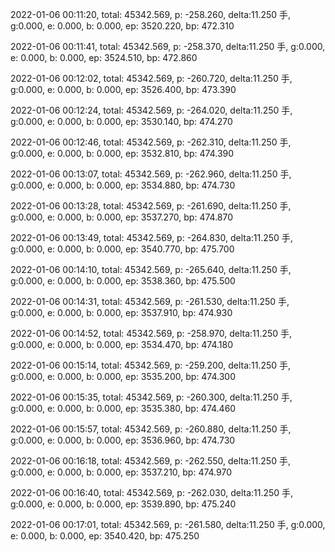 2022-01-06 00:11:20, total: 45342.569, p: -258.260, delta:11.250 手, g:0.000, e: 0.000, b: 0.000, ep: 3520.220, bp: 472.310

2022-01-06 00:11:41, total: 45342.569, p: -258.370, delta:11.250 手, g:0.000, e: 0.000, b: 0.000, ep: 3524.510, bp: 472.860

2022-01-06 00:12:02, total: 45342.569, p: -260.720, delta:11.250 手, g:0.000, e: 0.000, b: 0.000, ep: 3526.400, bp: 473.390

2022-01-06 00:12:24, total: 45342.569, p: -264.020, delta:11.250 手, g:0.000, e: 0.000, b: 0.000, ep: 3530.140, bp: 474.270

2022-01-06 00:12:46, total: 45342.569, p: -262.310, delta:11.250 手, g:0.000, e: 0.000, b: 0.000, ep: 3532.810, bp: 474.390

2022-01-06 00:13:07, total: 45342.569, p: -262.960, delta:11.250 手, g:0.000, e: 0.000, b: 0.000, ep: 3534.880, bp: 474.730

2022-01-06 00:13:28, total: 45342.569, p: -261.690, delta:11.250 手, g:0.000, e: 0.000, b: 0.000, ep: 3537.270, bp: 474.870

2022-01-06 00:13:49, total: 45342.569, p: -264.830, delta:11.250 手, g:0.000, e: 0.000, b: 0.000, ep: 3540.770, bp: 475.700

2022-01-06 00:14:10, total: 45342.569, p: -265.640, delta:11.250 手, g:0.000, e: 0.000, b: 0.000, ep: 3538.360, bp: 475.500

2022-01-06 00:14:31, total: 45342.569, p: -261.530, delta:11.250 手, g:0.000, e: 0.000, b: 0.000, ep: 3537.910, bp: 474.930

2022-01-06 00:14:52, total: 45342.569, p: -258.970, delta:11.250 手, g:0.000, e: 0.000, b: 0.000, ep: 3534.470, bp: 474.180

2022-01-06 00:15:14, total: 45342.569, p: -259.200, delta:11.250 手, g:0.000, e: 0.000, b: 0.000, ep: 3535.200, bp: 474.300

2022-01-06 00:15:35, total: 45342.569, p: -260.300, delta:11.250 手, g:0.000, e: 0.000, b: 0.000, ep: 3535.380, bp: 474.460

2022-01-06 00:15:57, total: 45342.569, p: -260.880, delta:11.250 手, g:0.000, e: 0.000, b: 0.000, ep: 3536.960, bp: 474.730

2022-01-06 00:16:18, total: 45342.569, p: -262.550, delta:11.250 手, g:0.000, e: 0.000, b: 0.000, ep: 3537.210, bp: 474.970

2022-01-06 00:16:40, total: 45342.569, p: -262.030, delta:11.250 手, g:0.000, e: 0.000, b: 0.000, ep: 3539.890, bp: 475.240

2022-01-06 00:17:01, total: 45342.569, p: -261.580, delta:11.250 手, g:0.000, e: 0.000, b: 0.000, ep: 3540.420, bp: 475.250
